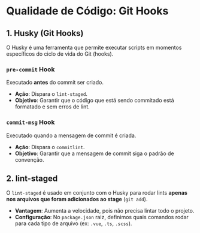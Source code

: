 # Qualidade de Código: Git Hooks

## 1. Husky (Git Hooks)

O Husky é uma ferramenta que permite executar scripts em momentos específicos do ciclo de vida do Git (hooks).

### `pre-commit` Hook

Executado **antes** do commit ser criado.

- **Ação**: Dispara o `lint-staged`.
- **Objetivo**: Garantir que o código que está sendo commitado está formatado e sem erros de lint.

### `commit-msg` Hook

Executado quando a mensagem de commit é criada.

- **Ação**: Dispara o `commitlint`.
- **Objetivo**: Garantir que a mensagem de commit siga o padrão de convenção.

## 2. lint-staged

O `lint-staged` é usado em conjunto com o Husky para rodar lints **apenas nos arquivos que foram adicionados ao stage** (`git add`).

- **Vantagem**: Aumenta a velocidade, pois não precisa lintar todo o projeto.
- **Configuração**: No `package.json` raiz, definimos quais comandos rodar para cada tipo de arquivo (ex: `.vue`, `.ts`, `.scss`).
